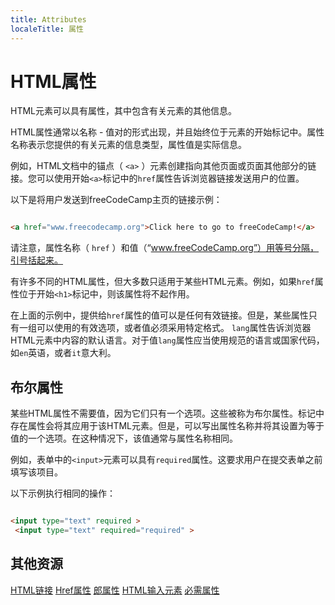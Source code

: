 ```yaml
---
title: Attributes
localeTitle: 属性
---
```

# HTML属性

HTML元素可以具有属性，其中包含有关元素的其他信息。

HTML属性通常以名称 - 值对的形式出现，并且始终位于元素的开始标记中。属性名称表示您提供的有关元素的信息类型，属性值是实际信息。

例如，HTML文档中的锚点（ `<a>` ）元素创建指向其他页面或页面其他部分的链接。您可以使用开始`<a>`标记中的`href`属性告诉浏览器链接发送用户的位置。

以下是将用户发送到freeCodeCamp主页的链接示例：

```html

<a href="www.freecodecamp.org">Click here to go to freeCodeCamp!</a> 
```

请注意，属性名称（ `href` ）和值（“www.freeCodeCamp.org”）用等号分隔，引号括起来。

有许多不同的HTML属性，但大多数只适用于某些HTML元素。例如，如果`href`属性位于开始`<h1>`标记中，则该属性将不起作用。

在上面的示例中，提供给`href`属性的值可以是任何有效链接。但是，某些属性只有一组可以使用的有效选项，或者值必须采用特定格式。 `lang`属性告诉浏览器HTML元素中内容的默认语言。对于值`lang`属性应当使用规范的语言或国家代码，如`en`英语，或者`it`意大利。

## 布尔属性

某些HTML属性不需要值，因为它们只有一个选项。这些被称为布尔属性。标记中存在属性会将其应用于该HTML元素。但是，可以写出属性名称并将其设置为等于值的一个选项。在这种情况下，该值通常与属性名称相同。

例如，表单中的`<input>`元素可以具有`required`属性。这要求用户在提交表单之前填写该项目。

以下示例执行相同的操作：

```html

<input type="text" required > 
 <input type="text" required="required" > 
```

## 其他资源

[HTML链接](#) [Href属性](#) [郎属性](#) [HTML输入元素](#) [必需属性](#)